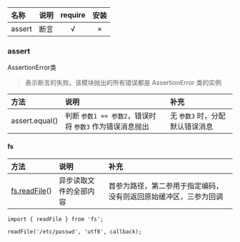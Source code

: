 
名称 | 说明 | require | 安装
:- | :- | :-: | :-:
assert | 断言 | √ | ×

### assert

AssertionError类
> 表示断言的失败。该模块抛出的所有错误都是 AssertionError 类的实例

方法 | 说明 | 补充 
:- | :- | :-
assert.equal() | 判断 `参数1 == 参数2`，错误时将 `参数3` 作为错误消息抛出 | 无 `参数3` 时，分配默认错误消息  

#### fs

方法 | 说明 | 补充 
:- | :- | :-
[fs.readFile](http://nodejs.cn/api/fs.html#fs_fs_readfile_path_options_callback)() | 异步读取文件的全部内容 | 首参为路径，第二参用于指定编码，没有则返回原始缓冲区，三参为回调  

```
import { readFile } from 'fs';

readFile('/etc/passwd', 'utf8', callback);
```





